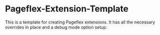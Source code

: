 # Pageflex-Extension-Template
This is a template for creating Pageflex extensions. It has all the necessary overrides in place and a debug mode option setup.
